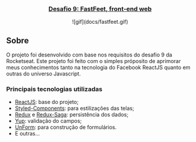 <h3 align="center">
<a href="https://github.com/Rocketseat/bootcamp-gostack-desafio-09">Desafio 9: FastFeet, front-end web</a>
</h3>

<div align="center">
![gif](docs/fastfeet.gif)
</div>

## Sobre
O projeto foi desenvolvido com base nos requisitos do desafio 9 da Rocketseat. Este projeto foi feito com o simples próposito de aprimorar meus conhecimentos tanto na tecnologia do Facebook ReactJS quanto em outras do universo Javascript.

### Principais tecnologias utilizadas
- [ReactJS](https://reactjs.org/): base do projeto;
- [Styled-Components](https://styled-components.com/): para estilizações das telas;
- [Redux](https://react-redux.js.org/7.1/introduction/quick-start) e [Redux-Saga](https://redux-saga.js.org/): persistência dos dados;
- [Yup](https://github.com/jquense/yup): validação do campos;
- [UnForm](https://unform.dev/): para construção de formulários.
- E outras...
